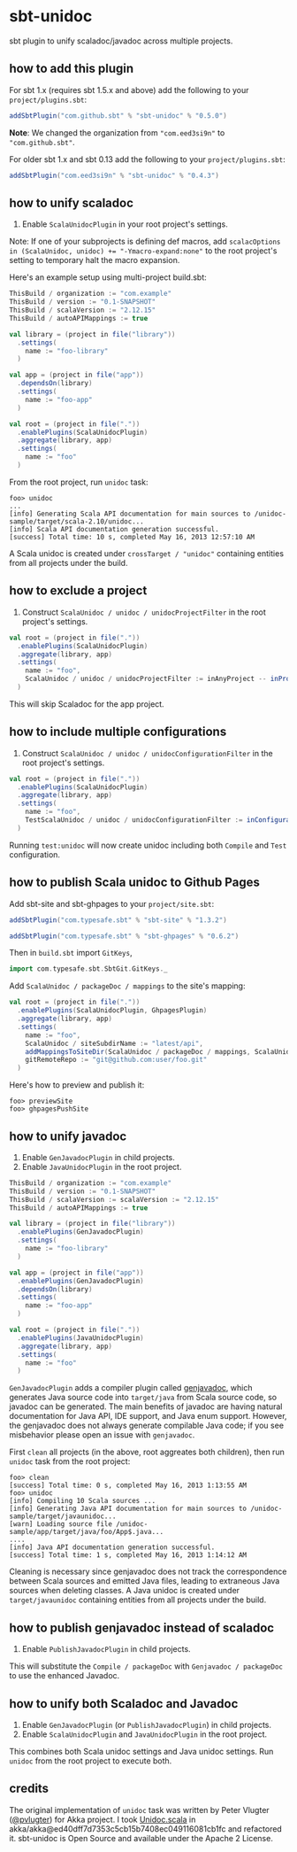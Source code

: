 sbt-unidoc
==========

sbt plugin to unify scaladoc/javadoc across multiple projects.

how to add this plugin
----------------------

For sbt 1.x (requires sbt 1.5.x and above) add the following to your `project/plugins.sbt`:

```scala
addSbtPlugin("com.github.sbt" % "sbt-unidoc" % "0.5.0")
```

**Note**: We changed the organization from `"com.eed3si9n"` to `"com.github.sbt"`.

For older sbt 1.x and sbt 0.13 add the following to your `project/plugins.sbt`:

```scala
addSbtPlugin("com.eed3si9n" % "sbt-unidoc" % "0.4.3")
```

how to unify scaladoc
---------------------

1. Enable `ScalaUnidocPlugin` in your root project's settings.

Note: If one of your subprojects is defining def macros, add `scalacOptions in (ScalaUnidoc, unidoc) += "-Ymacro-expand:none"` to the root project's setting to temporary halt the macro expansion.

Here's an example setup using multi-project build.sbt:

```scala
ThisBuild / organization := "com.example"
ThisBuild / version := "0.1-SNAPSHOT"
ThisBuild / scalaVersion := "2.12.15"
ThisBuild / autoAPIMappings := true

val library = (project in file("library"))
  .settings(
    name := "foo-library"
  )

val app = (project in file("app"))
  .dependsOn(library)
  .settings(
    name := "foo-app"
  )

val root = (project in file("."))
  .enablePlugins(ScalaUnidocPlugin)
  .aggregate(library, app)
  .settings(
    name := "foo"
  )
```

From the root project, run `unidoc` task:

```
foo> unidoc
...
[info] Generating Scala API documentation for main sources to /unidoc-sample/target/scala-2.10/unidoc...
[info] Scala API documentation generation successful.
[success] Total time: 10 s, completed May 16, 2013 12:57:10 AM
```

A Scala unidoc is created under `crossTarget / "unidoc"` containing entities from all projects under the build.

how to exclude a project
------------------------

1. Construct `ScalaUnidoc / unidoc / unidocProjectFilter` in the root project's settings.

```scala
val root = (project in file("."))
  .enablePlugins(ScalaUnidocPlugin)
  .aggregate(library, app)
  .settings(
    name := "foo",
    ScalaUnidoc / unidoc / unidocProjectFilter := inAnyProject -- inProjects(app)
  )
```

This will skip Scaladoc for the app project.

how to include multiple configurations
--------------------------------------

1. Construct `ScalaUnidoc / unidoc / unidocConfigurationFilter` in the root project's settings.

```scala
val root = (project in file("."))
  .enablePlugins(ScalaUnidocPlugin)
  .aggregate(library, app)
  .settings(
    name := "foo",
    TestScalaUnidoc / unidoc / unidocConfigurationFilter := inConfigurations(Compile, Test)
  )
```

Running `test:unidoc` will now create unidoc including both `Compile` and `Test` configuration.

how to publish Scala unidoc to Github Pages
-------------------------------------------

Add sbt-site and sbt-ghpages to your `project/site.sbt`:

```scala
addSbtPlugin("com.typesafe.sbt" % "sbt-site" % "1.3.2")

addSbtPlugin("com.typesafe.sbt" % "sbt-ghpages" % "0.6.2")
```

Then in `build.sbt` import `GitKeys`,

```scala
import com.typesafe.sbt.SbtGit.GitKeys._
```

Add `ScalaUnidoc / packageDoc / mappings` to the site's mapping:

```scala
val root = (project in file("."))
  .enablePlugins(ScalaUnidocPlugin, GhpagesPlugin)
  .aggregate(library, app)
  .settings(
    name := "foo",
    ScalaUnidoc / siteSubdirName := "latest/api",
    addMappingsToSiteDir(ScalaUnidoc / packageDoc / mappings, ScalaUnidoc / siteSubdirName),
    gitRemoteRepo := "git@github.com:user/foo.git"
  )
```

Here's how to preview and publish it:

```
foo> previewSite
foo> ghpagesPushSite
```

how to unify javadoc
--------------------

1. Enable `GenJavadocPlugin` in child projects.
2. Enable `JavaUnidocPlugin` in the root project.

```scala
ThisBuild / organization := "com.example"
ThisBuild / version := "0.1-SNAPSHOT"
ThisBuild / scalaVersion := scalaVersion := "2.12.15"
ThisBuild / autoAPIMappings := true

val library = (project in file("library"))
  .enablePlugins(GenJavadocPlugin)
  .settings(
    name := "foo-library"
  )

val app = (project in file("app"))
  .enablePlugins(GenJavadocPlugin)
  .dependsOn(library)
  .settings(
    name := "foo-app"
  )

val root = (project in file("."))
  .enablePlugins(JavaUnidocPlugin)
  .aggregate(library, app)
  .settings(
    name := "foo"
  )
```

`GenJavadocPlugin` adds a compiler plugin called [genjavadoc][genjavadoc], which generates Java source code into `target/java` from Scala source code, so javadoc can be generated. The main benefits of javadoc are having natural documentation for Java API, IDE support, and Java enum support. However, the genjavadoc does not always generate compilable Java code; if you see misbehavior please open an issue with `genjavadoc`.

First `clean` all projects (in the above, root aggreates both children), then run `unidoc` task from the root project:

```
foo> clean
[success] Total time: 0 s, completed May 16, 2013 1:13:55 AM
foo> unidoc
[info] Compiling 10 Scala sources ...
[info] Generating Java API documentation for main sources to /unidoc-sample/target/javaunidoc...
[warn] Loading source file /unidoc-sample/app/target/java/foo/App$.java...
....
[info] Java API documentation generation successful.
[success] Total time: 1 s, completed May 16, 2013 1:14:12 AM
```

Cleaning is necessary since genjavadoc does not track the correspondence between Scala sources and emitted Java files, leading to extraneous Java sources when deleting classes.
A Java unidoc is created under `target/javaunidoc` containing entities from all projects under the build.

how to publish genjavadoc instead of scaladoc
---------------------------------------------

1. Enable `PublishJavadocPlugin` in child projects.

This will substitute the `Compile / packageDoc` with `Genjavadoc / packageDoc` to use the enhanced Javadoc.

how to unify both Scaladoc and Javadoc
--------------------------------------

1. Enable `GenJavadocPlugin` (or `PublishJavadocPlugin`) in child projects.
2. Enable `ScalaUnidocPlugin` and `JavaUnidocPlugin` in the root project.

This combines both Scala unidoc settings and Java unidoc settings. Run `unidoc` from the root project to execute both.

credits
-------

The original implementation of `unidoc` task was written by Peter Vlugter ([@pvlugter](https://github.com/pvlugter)) for Akka project. I took [Unidoc.scala](https://github.com/akka/akka/blob/05ba6df5acf48eaf447b5898787e63badbe02cf9/project/Unidoc.scala) in akka/akka@ed40dff7d7353c5cb15b7408ec049116081cb1fc and refactored it. sbt-unidoc is Open Source and available under the Apache 2 License.

  [genjavadoc]: https://github.com/typesafehub/genjavadoc
